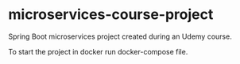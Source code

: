 # microservices-course-project
Spring Boot microservices project created during an Udemy course.

To start the project in docker run docker-compose file.
